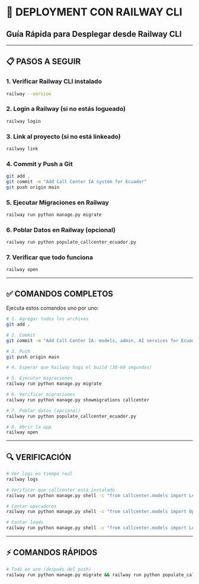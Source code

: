 # 🚂 DEPLOYMENT CON RAILWAY CLI

## Guía Rápida para Desplegar desde Railway CLI

---

## 📋 PASOS A SEGUIR

### 1. Verificar Railway CLI instalado
```bash
railway --version
```

### 2. Login a Railway (si no estás logueado)
```bash
railway login
```

### 3. Link al proyecto (si no está linkeado)
```bash
railway link
```

### 4. Commit y Push a Git
```bash
git add .
git commit -m "Add Call Center IA system for Ecuador"
git push origin main
```

### 5. Ejecutar Migraciones en Railway
```bash
railway run python manage.py migrate
```

### 6. Poblar Datos en Railway (opcional)
```bash
railway run python populate_callcenter_ecuador.py
```

### 7. Verificar que todo funciona
```bash
railway open
```

---

## ✅ COMANDOS COMPLETOS

Ejecuta estos comandos uno por uno:

```bash
# 1. Agregar todos los archivos
git add .

# 2. Commit
git commit -m "Add Call Center IA: models, admin, AI services for Ecuador"

# 3. Push
git push origin main

# 4. Esperar que Railway haga el build (30-60 segundos)

# 5. Ejecutar migraciones
railway run python manage.py migrate

# 6. Verificar migraciones
railway run python manage.py showmigrations callcenter

# 7. Poblar datos (opcional)
railway run python populate_callcenter_ecuador.py

# 8. Abrir la app
railway open
```

---

## 🔍 VERIFICACIÓN

```bash
# Ver logs en tiempo real
railway logs

# Verificar que callcenter está instalado
railway run python manage.py shell -c "from callcenter.models import Lead; print('OK')"

# Contar operadores
railway run python manage.py shell -c "from callcenter.models import Operador; print(f'Operadores: {Operador.objects.count()}')"

# Contar leads
railway run python manage.py shell -c "from callcenter.models import Lead; print(f'Leads: {Lead.objects.count()}')"
```

---

## ⚡ COMANDOS RÁPIDOS

```bash
# Todo en uno (después del push)
railway run python manage.py migrate && railway run python populate_callcenter_ecuador.py && railway open
```
